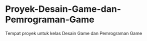 # Proyek-Desain-Game-dan-Pemrograman-Game
Tempat proyek untuk kelas Desain Game dan Pemrograman Game
